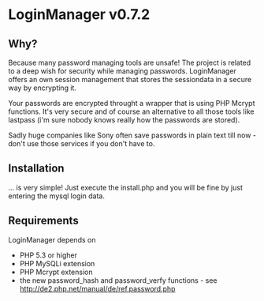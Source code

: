 # LoginManager v0.7.2

## Why?
Because many password managing tools are unsafe! The project is related to a deep wish for security while managing passwords. LoginManager offers an own session management that stores the sessiondata in a secure way by encrypting it.

Your passwords are encrypted throught a wrapper that is using PHP Mcrypt functions. It's very secure and of course an alternative to all those tools like lastpass (i'm sure nobody knows really how the passwords are stored).

Sadly huge companies like Sony often save passwords in plain text till now - don't use those services if you don't have to.

## Installation
... is very simple! Just execute the install.php and you will be fine by just entering the mysql login data.

## Requirements
LoginManager depends on
* PHP 5.3 or higher
* PHP MySQLi extension
* PHP Mcrypt extension
* the new password_hash and password_verfy functions - see http://de2.php.net/manual/de/ref.password.php
